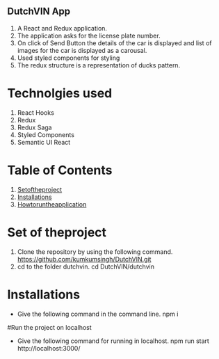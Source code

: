 ## DutchVIN App
1. A React and Redux application. 
2. The application asks for the license plate number.
3. On click of Send Button the details of the car is displayed
    and list of images for the car is displayed as a carousal.
4. Used styled components for styling
5. The redux structure is a representation of ducks pattern.

# Technolgies used 

1. React Hooks
2. Redux
3. Redux Saga
4. Styled Components
5. Semantic UI React

# Table of Contents
1. [Setoftheproject](#Setoftheproject)
2. [Installations](#Installations)
3. [Howtoruntheapplication](#Howtoruntheapplication)

<a name="Setoftheproject"></a>
# Set of theproject
1. Clone the repository by using the following command.
https://github.com/kumkumsingh/DutchVIN.git
2. cd to the folder dutchvin.
cd DutchVIN/dutchvin

# Installations
* Give the following command in the command line.
npm i

#Run the project on localhost
* Give the following command for running in localhost.
npm run start
http://localhost:3000/